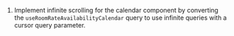 1. Implement infinite scrolling for the calendar component by converting the `useRoomRateAvailabilityCalendar` query to use infinite queries with a cursor query parameter.
